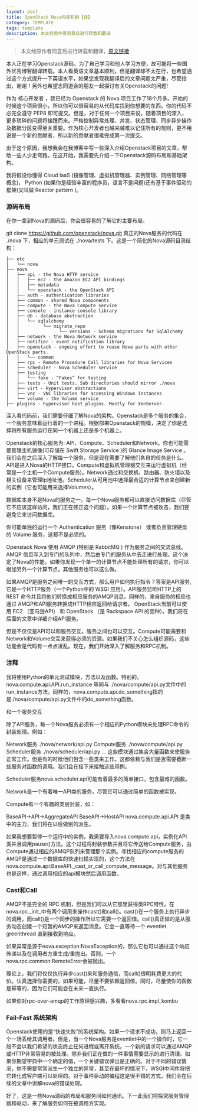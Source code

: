 ```yaml
---
layout: post
title: OpenStack Nova内部机制【译】
category: TEMPLATE
tags: template
description: 本文经原作者同意后进行转载和翻译
---
```


> 本文经原作者同意后进行转载和翻译，[原文链接](http://www.sandywalsh.com/2012/04/openstack-nova-internals-pt1-overview.html)

本人正在学习Openstack源码，为了自己学习和他人学习方便，故可能将一些国外优秀博客翻译转载。本人看英语文章基本顺利，但是翻译却不太在行，也希望通过这个方式提升一下英语水平，如果您发现我翻译后的文章问题太严重，尽管指出，谢谢！另外也希望志同道合的朋友一起探讨有关Openstack的问题!

作为 核心开发者 ，我已经为 Openstack 的 Nova 项目工作了18个月多。开始的时候这个项目很小，所以你可以很容易的从代码库找到你想要的东西。你的代码不必完全遵守 PEP8 即可提交。但是，对于任何一个项目来说，随着项目的深入，更多琐碎的问题将接踵而来。严格控制异常处理、并发、状态管理、同步异步操作及数据分区变得至关重要。作为核心开发者也越来越难以记住所有的规则，更不用说是一个新的贡献者，所以新的贡献者很难完成第一次提交。

出于这个原因，我想我会在我博客中写一些深入介绍Openstack项目的文章，帮助一些人少走弯路。在这开始，我需要先介绍一下Openstack源码布局和基础架构。

我将假设你懂得 Cloud IaaS (镜像管理、虚拟机管理器、实例管理、网络管理等概念)， Python (如果你是经验丰富的程序员，语言不是问题)还有基于事件驱动的框架(又叫做 Reactor pattern )。

### 源码布局

在你一拿到Nova的源码后，你会很容易的了解它的主要布局。

git clone https://github.com/openstack/nova.git
真正的Nova服务的代码在 ./nova 下，相应的单元测试在 ./nova/tests 下。这是一个简化的Nova源码目录结构：

    ├── etc
    │   └── nova
    ├── nova
    │   ├── api - the Nova HTTP service
    │   │   ├── ec2 - the Amazon EC2 API bindings
    │   │   ├── metadata
    │   │   └── openstack - the OpenStack API
    │   ├── auth - authentication libraries
    │   ├── common - shared Nova components
    │   ├── compute - the Nova Compute service
    │   ├── console - instance console library
    │   ├── db - database abstraction
    │   │   └── sqlalchemy
    │   │         └── migrate_repo
    │   │               └── versions - Schema migrations for SqlAlchemy
    │   ├── network - the Nova Network service
    │   ├── notifier - event notification library
    │   ├── openstack - ongoing effort to reuse Nova parts with other OpenStack parts.
    │   │   └── common
    │   ├── rpc - Remote Procedure Call libraries for Nova Services
    │   ├── scheduler - Nova Scheduler service
    │   ├── testing
    │   │   └── fake - “Fakes” for testing
    │   ├── tests - Unit tests. Sub directories should mirror ./nova
    │   ├── virt - Hypervisor abstractions
    │   ├── vnc - VNC libraries for accessing Windows instances
    │   └── volume - the Volume service
    ├── plugins - hypervisor host plugins. Mostly for XenServer.

深入看代码前，我们需要仔细了解Nova的架构。Openstack是多个服务的集合，一个服务意味着运行着的一个进程。根据部署Openstack的规模，决定了你是选择将所有服务运行在同一个机器上还是多个机器上。

Openstack的核心服务为: API、Compute、Scheduler和Network。你也可能需要管理主机镜像(可存储在 Swift Storage Service )的 Glance Image Service 。我们会在之后深入了解每一个服务，但是现在需要了解他们各自的任务是什么。 API是进入Nova的HTTP接口。Compute和虚拟机管理器交互来运行虚拟机（经常是一个主机一个Compute服务)。Network通过和交换机、路由器、防火墙以及相关设备来管理Ip地址池。Scheduler从可用池中选择最合适的计算节点来创建新的实例（它也可能用来选择Volumes）。

数据库本身不是Nova的服务之一。每一个Nova服务都可以直接访问数据库（尽管它不应该这样访问，我们正在修正这个问题）。如果一个计算节点被攻击，我们要避免它来访问数据库。

你可能单独的运行一个 Authentication 服务（像Kenstone） 或者负责管理硬盘的 Volume 服务，这都不是必须的。

Openstack Nova 使用 AMQP (特别是 RabbitMQ ) 作为服务之间的交流总线。AMQP 信息写入到专门的队列中，然后由专门的服务从中去走进行处理。这个决定了Nova的性能。如果你发现一个单一的计算节点不能处理所有的请求，你可以增加另外一个计算节点，其他服务也可以这么做。

如果AMQP是服务之间唯一的交互方式，那么用户如何执行指令？答案是API服务,它是一个HTTP服务（一个Python中的 WSGI 应用）。API服务监听HTTP上的 REST 命令并且将他们转换成相应服务的AMQP消息。同样的，来自服务的相应也通过 AMQP和API服务转换成HTTP相应返回给请求者。 OpenStack当前可以使用 EC2 （亚马逊API） 和 OpenStack （是 Rackspace API 的变种）。我们将在后面的文章中详细介绍API服务。

但是不仅仅是API可以和服务交互。服务之间也可以交互。Compute可能需要和Network和Volume交互来获得必须的资源。如果我们不关心怎么组织源码，这些功能会是代码有一点点凌乱。现在，我们开始深入了解服务和RPC机制。

### 注释

我将使用Python的单元测试模块，方法以及函数。特别的，nova.compute.api:API.run_instance 等同与 ./nova/compute/api.py文件中的run_instance方法。同样的，nova.compute.api.do_something指的是./nova/compute/api.py文件中的do_something函数。

和一个服务交互

除了API服务，每一个Nova服务必须有一个相应的Python模块来处理RPC命令的封装处理。例如：

Network服务 ./nova/network/api.py
Compute服务 ./nova/compute/api.py
Scheduler服务 ./nova/scheduler/api.py
…
这些模块通过集合大量函数来使服务正常工作。但是有的时候他们包含一些类来工作。这都依赖与我们是否需要截断一些服务对函数的调用。我们会在接下来接触这些用例。

Scheduler服务nova.scheduler.api可能有着最多的简单接口，包含最难的函数。

Network是一个有着唯一API类的服务，尽管它可以通过简单的函数被实现。

Compute有一个有趣的类层封装，如：

BaseAPI->API->AggregateAPI
BaseAPI->HostAPI
nova.compute.api.API 是类中的主力，我们将在以后做别的派生。

如果我想要暂停一个运行中的实例，我需要导入nova.compute.api，实例化API类并且调用pause()方法。这个过程将封装参数并且将它传送给Compute服务，由Compute通过相应的AMQP队列来管理那个实例。寻找相应的compute服务的AMQP是通过一个数据库的快速扫描实现的，这个方法在nova.compute.api:BaseAPI._cast_or_call_compute_message。对与其他服务也是这样，通过调用相应的api模块然后调用函数。

### Cast和Call

AMQP不是完全的 RPC 机制，但是我们可以从它那里获得类RPC特性。在nova.rpc._init_中有两个调用来操作cast()和call()。cast()在一个服务上执行异步的调用，而call()是一个同步的操作所以它需要一个返回值。call()真正做的是从服务动态创建一个短暂的AMQP来返回消息。它会一直等待一个 eventlet greenthread 直到接收到响应。

如果异常是源于nova.exception:NovaException的，那么它也可以通过这个响应传递以及在调用者方重生成/重抛出。否则，一个nova.rpc.common:RemoteError会被抛出。

理论上，我们将仅仅执行异步cast()来和服务通信，而call()很明耗费更大的代价。认真选择你需要的，如果可能，尽量不要依赖返回值。同时，尽量使你的函数是幂等的，因为它们可能会在未来一直执行。

如果你对rpc-over-amqp的工作原理感兴趣，多看看nova.rpc.impl_kombu

### Fail-Fast 系统架构

Openstack使用的是“快速失败”的系统架构。如果一个请求不成功，则马上返回一个一场丢给其调用者。但是，当一个Nova服务是eventlet中的一个操作时，它一般不会以我们希望的状态终止任何进程或离开系统。一个新的请求可以通过AMQP或HTTP非常容易的被处理。除非我们正在做的一件事情需要显示的进行清理。如果你期望字典中一个确定的值，一个关键错误弹出是正确的。对于不同的错误情况，你不需要常常派生一个独立的异常，甚至在最坏的情况下，WSGI中间件将把它转化成客户端可以处理的。对于事件驱动的编程这是很不错的方式，我们会在后续的文章中讲解nova的错误处理。

好了，这是一些Nova源码的布局和服务间如何通讯。下一此我们将探究服务管理器和驱动，来了解服务如何在被调用方实现。